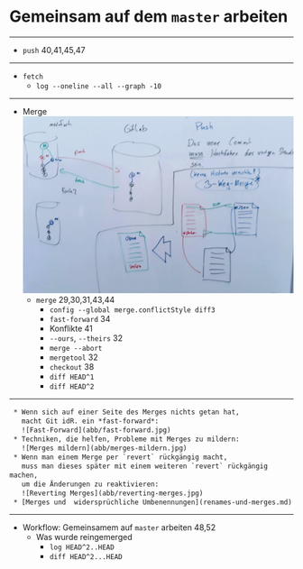 # Gemeinsam auf dem `master` arbeiten

_________________________________________

  * `push` 40,41,45,47
_________________________________________

  * `fetch`
    - `log --oneline --all --graph -10`
_________________________________________

  * Merge
     ![Push, Pull and Merge Conflicts](abb/push-pull-merge.jpg)
     * `merge` 29,30,31,43,44
       - `config --global merge.conflictStyle diff3`
       - `fast-forward` 34
       - Konflikte 41
       - `--ours`, `--theirs` 32
       - `merge --abort`
       - `mergetool` 32
       - `checkout` 38
       - `diff HEAD^1`
       - `diff HEAD^2`
_________________________________________

     * Wenn sich auf einer Seite des Merges nichts getan hat,
       macht Git idR. ein *fast-forward*:
       ![Fast-Forward](abb/fast-forward.jpg)
     * Techniken, die helfen, Probleme mit Merges zu mildern:
       ![Merges mildern](abb/merges-mildern.jpg)
     * Wenn man einem Merge per `revert` rückgängig macht,
       muss man dieses später mit einem weiteren `revert` rückgängig machen,
       um die Änderungen zu reaktivieren:
       ![Reverting Merges](abb/reverting-merges.jpg)
     * [Merges und  widersprüchliche Umbenennungen](renames-und-merges.md)

_________________________________________

  * Workflow: Gemeinsamem auf `master` arbeiten 48,52
    - Was wurde reingemerged
      - `log HEAD^2..HEAD`
      - `diff HEAD^2...HEAD`


